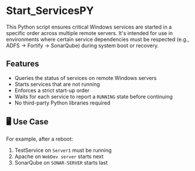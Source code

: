 # Start_ServicesPY

This Python script ensures critical Windows services are started in a specific order across multiple remote servers. It's intended for use in environments where certain service dependencies must be respected (e.g., ADFS → Fortify → SonarQube) during system boot or recovery.

##  Features

- Queries the status of services on remote Windows servers
- Starts services that are not running
- Enforces a strict start-up order
- Waits for each service to report a `RUNNING` state before continuing
- No third-party Python libraries required

## 🖥 Use Case

For example, after a reboot:
1. TestService on `Server1` must be running
2. Apache on `WebDev server` starts next
3. SonarQube on `SONAR-SERVER` starts last

